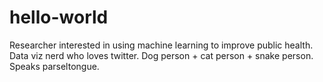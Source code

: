 # hello-world
Researcher interested in using machine learning to improve public health. Data viz nerd who loves twitter. Dog person + cat person + snake person. Speaks parseltongue.
